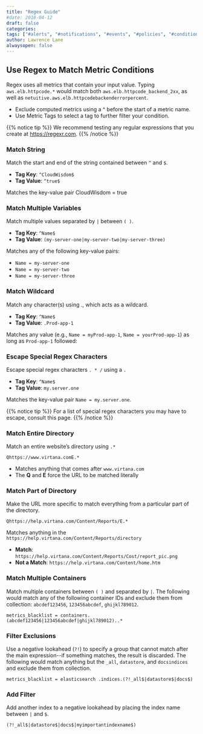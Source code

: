 ```yaml
---
title: "Regex Guide"
#date: 2018-04-12
draft: false
categories:
tags: ["#alerts", "#notifications", "#events", "#policies", "#conditions", "#regex"]
author: Lawrence Lane
alwaysopen: false
---
```

## Use Regex to Match Metric Conditions
Regex uses all metrics that contain your input value. Typing `aws.elb.httpcode.*` would match both `aws.elb.httpcode_backend_2xx`, as well as `netuitive.aws.elb.httpcodebackenderrorpercent`.

- Exclude computed metrics using a ^ before the start of a metric name.
- Use Metric Tags to select a tag to further filter your condition.

{{% notice tip %}}
We recommend testing any regular expressions that you create at https://regexr.com.
{{% /notice %}}

### Match String
Match the start and end of the string contained between ``^`` and ``$``.

- **Tag Key**: ``^CloudWisdom$``
- **Tag Value**: ``^true$``

Matches the key-value pair CloudWisdom = true

### Match Multiple Variables
Match multiple values separated by ``|`` between ``( )``.

- **Tag Key**: ``^Name$``
- **Tag Value**: ``(my-server-one|my-server-two|my-server-three)``

Matches  any of the following key-value pairs:  

- `Name = my-server-one`
- `Name = my-server-two`  
- `Name = my-server-three`  

### Match Wildcard
Match any character(s) using ., which acts as a wildcard.

- **Tag Key**: ``^Name$``
- **Tag Value**: ``.Prod-app-1``

Matches any value (e.g., `Name = myProd-app-1`, `Name = yourProd-app-1`) as long as `Prod-app-1` followed:

### Escape Special Regex Characters
Escape special regex characters ``. * /`` using a `.`

- **Tag Key**: `^Name$`
- **Tag Value**: `my.server.one`

Matches the key-value pair `Name = my.server.one`.

{{% notice tip %}}
For a list of special regex characters you may have to escape, consult this page.
{{% /notice %}}

### Match Entire Directory

Match an entire website’s directory using ``.*``

```
Qhttps://www.virtana.comE.*
```
- Matches anything that comes after `www.virtana.com`
- The **Q** and **E**  force the URL to be matched literally

### Match Part of Directory
Make the URL more specific to match everything from a particular part of the directory.

```
Qhttps://help.virtana.com/Content/Reports/E.*
```
Matches anything in the  `https://help.virtana.com/Content/Reports/directory`
- **Match**: `https://help.virtana.com/Content/Reports/Cost/report_pic.png`
- **Not a Match**: `https://help.virtana.com/Content/home.htm`

### Match Multiple Containers
Match multiple containers between ``( )`` and separated by ``|``. The following would match any of the following container IDs and exclude them from collection: `abcdef123456`, `123456abcdef`, `ghijkl789012`.

```
metrics_blacklist = containers. (abcdef123456|123456abcdef|ghijkl789012)..*
```

### Filter Exclusions
Use a negative lookahead (``?!``) to specify a group that cannot match after the main expression--if something matches, the result is discarded. The following would match anything but the `_all`, `datastore`, and `docsindices` and exclude them from collection.

```
metrics_blacklist = elasticsearch .indices.(?!_all$|datastore$|docs$)
```

### Add Filter
Add another index to a negative lookahead by placing the index name between ``|`` and ``$``.

```
(?!_all$|datastore$|docs$|myimportantindexname$)
```
